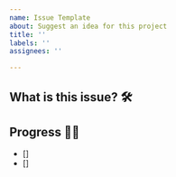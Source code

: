 ```yaml
---
name: Issue Template
about: Suggest an idea for this project
title: ''
labels: ''
assignees: ''

---
```


## What is this issue? 🛠


## Progress 🏃‍♀️
- [] 
- []
